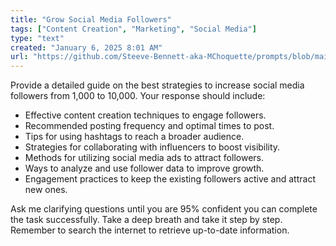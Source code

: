 ```yaml
---
title: "Grow Social Media Followers"
tags: ["Content Creation", "Marketing", "Social Media"]
type: "text"
created: "January 6, 2025 8:01 AM"
url: "https://github.com/Steeve-Bennett-aka-MChoquette/prompts/blob/main/grow_social_media_followers.md"
---
```


Provide a detailed guide on the best strategies to increase social media followers from 1,000 to 10,000. Your response should include:

- Effective content creation techniques to engage followers.
- Recommended posting frequency and optimal times to post.
- Tips for using hashtags to reach a broader audience.
- Strategies for collaborating with influencers to boost visibility.
- Methods for utilizing social media ads to attract followers.
- Ways to analyze and use follower data to improve growth.
- Engagement practices to keep the existing followers active and attract new ones.

Ask me clarifying questions until you are 95% confident you can complete the task successfully. Take a deep breath and take it step by step. Remember to search the internet to retrieve up-to-date information.
